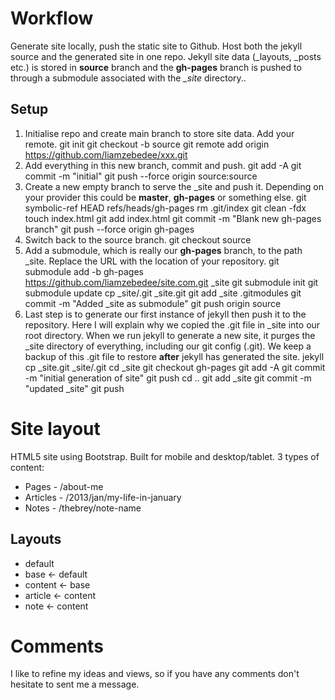 # Workflow
Generate site locally, push the static site to Github. Host both the jekyll source and the generated site in one repo. Jekyll site data (_layouts, _posts etc.) is stored in **source** branch and the **gh-pages** branch is pushed to through a submodule associated with the *\_site* directory.. 

## Setup
1. Initialise repo and create main branch to store site data. Add your remote.
	git init
	git checkout -b source
	git remote add origin https://github.com/liamzebedee/xxx.git
2. Add everything in this new branch, commit and push. 
	git add -A
	git commit -m "initial"
	git push --force origin source:source
3. Create a new empty branch to serve the _site and push it. Depending on your provider this could be **master**, **gh-pages** or something else. 
	git symbolic-ref HEAD refs/heads/gh-pages
	rm .git/index
	git clean -fdx
	touch index.html
	git add index.html
	git commit -m "Blank new gh-pages branch"
	git push --force origin gh-pages
4. Switch back to the source branch. 
	git checkout source
5. Add a submodule, which is really our **gh-pages** branch, to the path _site. Replace the URL with the location of your repository.
	git submodule add -b gh-pages https://github.com/liamzebedee/site.com.git _site
	git submodule init
	git submodule update
	cp _site/.git _site.git
	git add _site .gitmodules
	git commit -m "Added _site as submodule"
	git push origin source
7. Last step is to generate our first instance of jekyll then push it to the repository. Here I will explain why we copied the .git file in _site into our root directory. When we run jekyll to generate a new site, it purges the _site directory of everything, including our git config (.git). We keep a backup of this .git file to restore **after** jekyll has generated the site. 
	jekyll
	cp _site.git _site/.git
	cd _site
	git checkout gh-pages
	git add -A
	git commit -m "initial generation of site"
	git push
	cd ..
	git add _site
	git commit -m "updated _site"
	git push

# Site layout
HTML5 site using Bootstrap. Built for mobile and desktop/tablet. 3 types of content:
* Pages - /about-me
* Articles - /2013/jan/my-life-in-january
* Notes - /thebrey/note-name

## Layouts
* default
* base <- default
* content <- base
* article <- content
* note <- content

# Comments
I like to refine my ideas and views, so if you have any comments don't hesitate to sent me a message.
